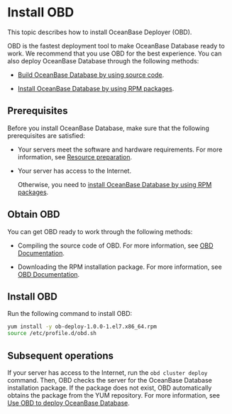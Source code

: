 Install OBD 
================================

This topic describes how to install OceanBase Deployer (OBD). 

OBD is the fastest deployment tool to make OceanBase Database ready to work. We recommend that you use OBD for the best experience. You can also deploy OceanBase Database through the following methods:

* [Build OceanBase Database by using source code](../400.installation-and-deployment/1300.build-oceanbase-database-by-using-source-code.md).

  

* [Install OceanBase Database by using RPM packages](../400.installation-and-deployment/1200.install-oceanbase-database-by-using-rpm-packages.md).

  




Prerequisites 
----------------------------------

Before you install OceanBase Database, make sure that the following prerequisites are satisfied:

* Your servers meet the software and hardware requirements. For more information, see [Resource preparation](../400.installation-and-deployment/300.resource-preparation.md).

  

* Your server has access to the Internet. 

  Otherwise, you need to [install OceanBase Database by using RPM packages](../400.installation-and-deployment/1200.install-oceanbase-database-by-using-rpm-packages.md).
  




Obtain OBD 
-------------------------------

You can get OBD ready to work through the following methods:

* Compiling the source code of OBD. For more information, see [OBD Documentation](https://github.com/oceanbase/obdeploy/blob/master/README-CN.md).

  

* Downloading the RPM installation package. For more information, see [OBD Documentation](https://github.com/oceanbase/obdeploy/blob/master/README-CN.md).

  




Install OBD 
--------------------------------

Run the following command to install OBD:

```bash
yum install -y ob-deploy-1.0.0-1.el7.x86_64.rpm
source /etc/profile.d/obd.sh
```



Subsequent operations 
------------------------------------------

If your server has access to the Internet, run the `obd cluster deploy` command. Then, OBD checks the server for the OceanBase Database installation package. If the package does not exist, OBD automatically obtains the package from the YUM repository. For more information, see [Use OBD to deploy OceanBase Database](../200.quick-start/400.use-obd-to-deploy-oceanbase-database.md).

